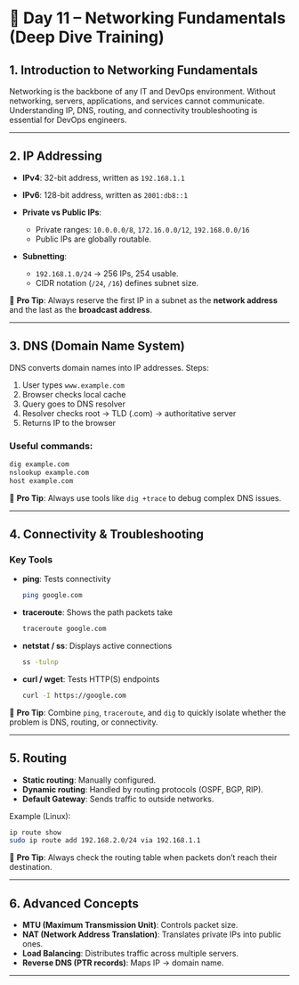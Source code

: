 
# 📘 Day 11 – Networking Fundamentals (Deep Dive Training)

## 1. Introduction to Networking Fundamentals

Networking is the backbone of any IT and DevOps environment. Without networking, servers, applications, and services cannot communicate. Understanding IP, DNS, routing, and connectivity troubleshooting is essential for DevOps engineers.

---

## 2. IP Addressing

* **IPv4**: 32-bit address, written as `192.168.1.1`
* **IPv6**: 128-bit address, written as `2001:db8::1`
* **Private vs Public IPs**:

  * Private ranges: `10.0.0.0/8`, `172.16.0.0/12`, `192.168.0.0/16`
  * Public IPs are globally routable.
* **Subnetting**:

  * `192.168.1.0/24` → 256 IPs, 254 usable.
  * CIDR notation (`/24`, `/16`) defines subnet size.

🔹 **Pro Tip**: Always reserve the first IP in a subnet as the **network address** and the last as the **broadcast address**.

---

## 3. DNS (Domain Name System)

DNS converts domain names into IP addresses.
Steps:

1. User types `www.example.com`
2. Browser checks local cache
3. Query goes to DNS resolver
4. Resolver checks root → TLD (.com) → authoritative server
5. Returns IP to the browser

### Useful commands:

```bash
dig example.com
nslookup example.com
host example.com
```

🔹 **Pro Tip**: Always use tools like `dig +trace` to debug complex DNS issues.

---

## 4. Connectivity & Troubleshooting

### Key Tools

* **ping**: Tests connectivity

  ```bash
  ping google.com
  ```
* **traceroute**: Shows the path packets take

  ```bash
  traceroute google.com
  ```
* **netstat / ss**: Displays active connections

  ```bash
  ss -tulnp
  ```
* **curl / wget**: Tests HTTP(S) endpoints

  ```bash
  curl -I https://google.com
  ```

🔹 **Pro Tip**: Combine `ping`, `traceroute`, and `dig` to quickly isolate whether the problem is DNS, routing, or connectivity.

---

## 5. Routing

* **Static routing**: Manually configured.
* **Dynamic routing**: Handled by routing protocols (OSPF, BGP, RIP).
* **Default Gateway**: Sends traffic to outside networks.

Example (Linux):

```bash
ip route show
sudo ip route add 192.168.2.0/24 via 192.168.1.1
```

🔹 **Pro Tip**: Always check the routing table when packets don’t reach their destination.

---

## 6. Advanced Concepts

* **MTU (Maximum Transmission Unit)**: Controls packet size.
* **NAT (Network Address Translation)**: Translates private IPs into public ones.
* **Load Balancing**: Distributes traffic across multiple servers.
* **Reverse DNS (PTR records)**: Maps IP → domain name.

---

